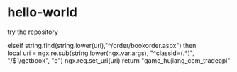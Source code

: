 # hello-world
try the repository

elseif  string.find(string.lower(url),"^/order/bookorder.aspx") then    
      local uri = ngx.re.sub(string.lower(ngx.var.args), "^classid=(.*)", "/$1/getbook", "o")
      ngx.req.set_uri(uri)
      return "qamc_hujiang_com_tradeapi"
